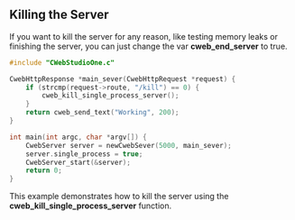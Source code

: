 ## Killing the Server

If you want to kill the server for any reason, like testing memory leaks or finishing the server, you can just change the var **cweb_end_server** to true.

```c
#include "CWebStudioOne.c"

CwebHttpResponse *main_sever(CwebHttpRequest *request) {
    if (strcmp(request->route, "/kill") == 0) {
        cweb_kill_single_process_server();
    }
    return cweb_send_text("Working", 200);
}

int main(int argc, char *argv[]) {
    CwebServer server = newCwebSever(5000, main_sever);
    server.single_process = true;
    CwebServer_start(&server);
    return 0;
}
```

This example demonstrates how to kill the server using the **cweb_kill_single_process_server** function.